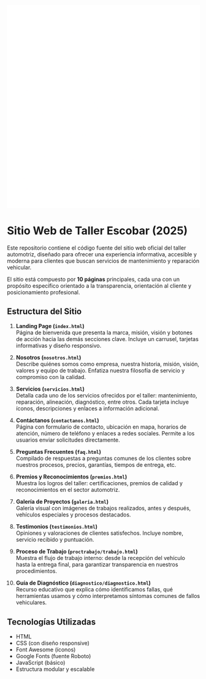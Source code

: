 ![Logo Taller](/images/logow.png)

# Sitio Web de Taller Escobar (2025)

Este repositorio contiene el código fuente del sitio web oficial del taller automotriz, diseñado para ofrecer una experiencia informativa, accesible y moderna para clientes que buscan servicios de mantenimiento y reparación vehicular.

El sitio está compuesto por **10 páginas** principales, cada una con un propósito específico orientado a la transparencia, orientación al cliente y posicionamiento profesional.

## Estructura del Sitio

1. **Landing Page (`index.html`)**  
   Página de bienvenida que presenta la marca, misión, visión y botones de acción hacia las demás secciones clave. Incluye un carrusel, tarjetas informativas y diseño responsivo.

2. **Nosotros (`nosotros.html`)**  
   Describe quiénes somos como empresa, nuestra historia, misión, visión, valores y equipo de trabajo. Enfatiza nuestra filosofía de servicio y compromiso con la calidad.

3. **Servicios (`servicios.html`)**  
   Detalla cada uno de los servicios ofrecidos por el taller: mantenimiento, reparación, alineación, diagnóstico, entre otros. Cada tarjeta incluye íconos, descripciones y enlaces a información adicional.

4. **Contáctanos (`contactanos.html`)**  
   Página con formulario de contacto, ubicación en mapa, horarios de atención, número de teléfono y enlaces a redes sociales. Permite a los usuarios enviar solicitudes directamente.

5. **Preguntas Frecuentes (`faq.html`)**  
   Compilado de respuestas a preguntas comunes de los clientes sobre nuestros procesos, precios, garantías, tiempos de entrega, etc.

6. **Premios y Reconocimientos (`premios.html`)**  
   Muestra los logros del taller: certificaciones, premios de calidad y reconocimientos en el sector automotriz.

7. **Galería de Proyectos (`galeria.html`)**  
   Galería visual con imágenes de trabajos realizados, antes y después, vehículos especiales y procesos destacados.

8. **Testimonios (`testimonios.html`)**  
   Opiniones y valoraciones de clientes satisfechos. Incluye nombre, servicio recibido y puntuación.

9. **Proceso de Trabajo (`proctrabajo/trabajo.html`)**  
   Muestra el flujo de trabajo interno: desde la recepción del vehículo hasta la entrega final, para garantizar transparencia en nuestros procedimientos.

10. **Guía de Diagnóstico (`diagnostico/diagnostico.html`)**  
    Recurso educativo que explica cómo identificamos fallas, qué herramientas usamos y cómo interpretamos síntomas comunes de fallos vehiculares.

## Tecnologías Utilizadas

- HTML
- CSS (con diseño responsive)
- Font Awesome (íconos)
- Google Fonts (fuente Roboto)
- JavaScript (básico)
- Estructura modular y escalable
